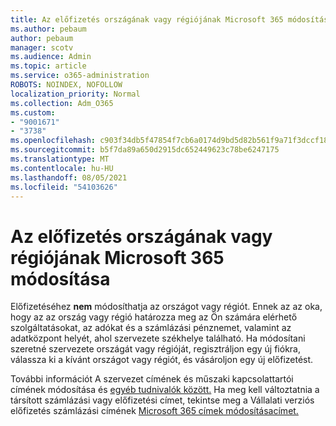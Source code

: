 ```yaml
---
title: Az előfizetés országának vagy régiójának Microsoft 365 módosítása
ms.author: pebaum
author: pebaum
manager: scotv
ms.audience: Admin
ms.topic: article
ms.service: o365-administration
ROBOTS: NOINDEX, NOFOLLOW
localization_priority: Normal
ms.collection: Adm_O365
ms.custom:
- "9001671"
- "3738"
ms.openlocfilehash: c903f34db5f47854f7cb6a0174d9bd5d82b561f9a71f3dccf18c9147698824b4
ms.sourcegitcommit: b5f7da89a650d2915dc652449623c78be6247175
ms.translationtype: MT
ms.contentlocale: hu-HU
ms.lasthandoff: 08/05/2021
ms.locfileid: "54103626"
---
```

# <a name="change-the-country-or-region-for-your-microsoft-365-subscription"></a>Az előfizetés országának vagy régiójának Microsoft 365 módosítása

Előfizetéséhez **nem** módosíthatja az országot vagy régiót. Ennek az az oka, hogy az az ország vagy régió határozza meg az Ön számára elérhető szolgáltatásokat, az adókat és a számlázási pénznemet, valamint az adatközpont helyét, ahol szervezete székhelye található. Ha módosítani szeretné szervezete országát vagy régióját, regisztráljon egy új fiókra, válassza ki a kívánt országot vagy régiót, és vásároljon egy új előfizetést.

További információt A szervezet címének és műszaki kapcsolattartói címének módosítása és [egyéb tudnivalók között.](https://docs.microsoft.com/microsoft-365/admin/manage/change-address-contact-and-more?view=o365-worldwide) Ha meg kell változtatnia a társított számlázási vagy előfizetési címet, tekintse meg a Vállalati verziós előfizetés számlázási címének [Microsoft 365 címek módosításacímet.](https://docs.microsoft.com/microsoft-365/commerce/billing-and-payments/change-your-billing-addresses?view=o365-worldwide) 
